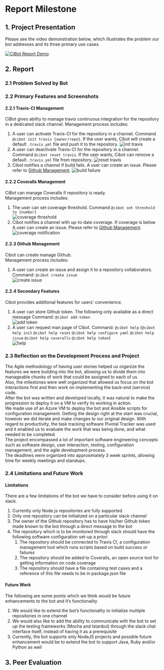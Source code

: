 # Report Milestone

## 1. Project Presentation

Please see the video demonstration below, which illustrates the problem our bot addresses and its three primary use cases.

[![CiBot Report Demo](https://img.youtube.com/vi/n7pRawMraAQ/0.jpg)](https://www.youtube.com/watch?v=n7pRawMraAQ)

## 2. Report

### 2.1 Problem Solved by Bot

### 2.2 Primary Features and Screenshots
#### 2.2.1 Travis-CI Management
CiBot gives ability to manage travis continuous integration for the repository in a dedicated slack channel. Management process includes:  
1. A user can activate Travis-CI for the repository in a channel. Command `@cibot init travis {owner/repo}`. If the user wants, Cibot will create a default `.travis.yml` file and push it to the repository.
![init travis](design-assets/report/init_travis.png)
2. A user can deactivate Travis-CI for the repository in a channel. Command `@cibot reset travis`. If the user wants, Cibot can remove a default `.travis.yml` file from repository.
![reset travis](design-assets/report/reset_travis.png)
3. Cibot notifies a channel if build fails. A user can create an issue. Please refer to [Github Management](#github-management).
![build failure](design-assets/report/build_failure.png)

#### 2.2.2 Coveralls Management
CiBot can manage Coveralls if repository is ready.  
Management process includes:  
1. The user can set coverage threshold. Command `@cibot set threshold to {number}`  
![coverage threshold](design-assets/report/set_threshold.png)
2. Cibot notifies a channel with up-to date coverage. If coverage is below A user can create an issue. Please refer to [Github Management](#223-github-management).  
![coverage notification](design-assets/report/converage_notification.png)

#### 2.2.3 Github Management
Cibot can create manage Github.  
Management process includes:
1. A user can create an issue and assign it to a repository collaborators. Command: `@cibot create issue`  
![create issue](design-assets/report/create_issue.png)
#### 2.2.4 Secondary Features
Cibot provides additional features for users' convenience.
1. A user can store Github token. The following only available as a direct message Command: `@cibot add-token`  
![add token](design-assets/report/add_token.png)
2. A user can request man page of Cibot. Command: `@cibot help` (`@cibot help init` `@cibot help reset` `@cibot help configure yaml` `@cibot help issue` `@cibot help coveralls` `@cibot help token`)  
![help](design-assets/report/help.png)

### 2.3 Reflection on the Development Process and Project

The Agile methodology of having user stories helped us organize the features we were building into the bot, allowing us to divide them into manageable chunks of work that could be assigned to each of us.   
Also, the milestones were well organized that allowed us focus on the bot interactions first and then work on implementing the back-end (service) code.  
After the bot was written and developed locally, it was natural to make the progression to deploy it on a VM to verify its working in action.  
We made use of an Azure VM to deploy the bot and Ansible scripts for configuration management.
Getting the design right at the start was crucial, however we did iterate and make changes to our original design. 
With regard to productivity, the task tracking software Pivotal Tracker was used and it enabled us to evaluate the work that was being done, and what needed to be completed.  
The project encompassed a lot of important software engineering concepts such as software design, user interaction, testing, configuration management, and the agile development process.  
The deadlines were organized into approximately 3 week sprints, allowing time for weekly meetings and standups.    

### 2.4 Limitations and Future Work
#### Limitations 

There are a few limitations of the bot we have to consider before using it on slack.
1. Currently only Node.js repositories are fully supported
2. Only one repository can be initialized on a particular slack channel
3. The owner of the Github repository has to have his/her Github token made known to the bot through a direct message to the bot
4. The repository which is to be monitored through slack should have the following software configuration set-up a priori 
    1. The repository should be connected to Travis CI, a configuration management tool which runs scripts based on build success or failures
    2. The repository should be added to Coveralls, an open source tool for getting information on code coverage
    3. The repository should have a file containing test cases and a reference of this file needs to be in package.json file
#### Future Work

The following are some points which we think would be future enhancements to the bot and it’s functionality
1. We would like to extend the bot’s functionality to initialize multiple repositories in one channel
2. We would also like to add the ability to communicate with the bot to set up the testing frameworks (Mocha and Istanbul) through the slack chat interface itself, instead of having it as a prerequisite
3. Currently, the bot supports only NodeJS projects and possible future enhancement would be to extend the bot to support Java, Ruby and/or Python as well

## 3. Peer Evaluation
